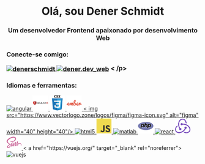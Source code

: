 <h1 align="center">Olá, sou Dener Schmidt</h1>
<h3 align="center">Um desenvolvedor Frontend apaixonado por desenvolvimento Web</h3>

<h3 align="left">Conecte-se comigo:</ h3>
<p align="left">
<a href="https://linkedin.com/in/denerschmidt" target="blank"><img align="center" src="https://raw.githubusercontent .com/rahuldkjain/github-profile-readme-generator/master/src/images/icons/Social/linked-in-alt.svg" alt="denerschmidt" height="30" width="40" /></ a>
<a href="https://instagram.com/dener.dev_web" target="blank"><img align="center" src="https://raw.githubusercontent.com/rahuldkjain/github-profile-readme-generator/master/src/images/icons/Social/instagram.svg" alt="dener.dev_web" height="30" width="40" /></a>
< /p>

<h3 align="left">Idiomas e ferramentas:</h3>
<p align="left"> <a href="https://angular.io" target="_blank" rel="noreferrer"> <img src="https://angular.io/assets/images/logos /angular/angular.svg" alt="angular" width="40" height="40"/> </a> <a href="https://angular.io" target="_blank" rel="noreferrer "> <img src="https://raw.githubusercontent.com/devicons/devicon/master/icons/angularjs/angularjs-original-wordmark.svg" alt="angularjs" width="40" height="40" /> </a> <a href="https://www.w3schools.com/css/" target="_blank" rel="noreferrer"> <img src="https://raw.githubusercontent.com/devicons/devicon/master/icons/css3/css3-original-wordmark.svg" alt="css3" width="40" height="40"/> </a> <a href="https: //emberjs.com/" target="_blank" rel="noreferrer"> <img src="https://raw.githubusercontent.com/devicons/devicon/master/icons/ember/ember-original-wordmark.svg " alt="ember" width="40" height="40"/> </a> <a href="https://www.figma.com/" target="_blank" rel="noreferrer"> < img src="https://www.vectorlogo.zone/logos/figma/figma-icon.svg" alt="figma" width="40" height="40"/> </a> <a href=" https://www.w3.org/html/" target="_blank" rel="noreferrer"> <img src="https://raw.githubusercontent.com/devicons/devicon/master/icons/html5/html5-original -wordmark.svg" alt="html5" width="40" height="40"/> </a> <a href="https://developer.mozilla.org/en-US/docs/Web/JavaScript " target="_blank" rel="noreferrer"> <img src="https://raw.githubusercontent.com/devicons/devicon/master/icons/javascript/javascript-original.svg" alt="javascript" width= "40" height="40"/> </a> <a href="https://www.mathworks.com/" target="_blank" rel="noreferrer"> <img src="https:// carregar.wikimedia.org/wikipedia/commons/2/21/Matlab_Logo.png" alt="matlab" width="40" height="40"/> </a> <a href="https://www.php. net" target="_blank" rel="noreferrer"> <img src="https://raw.githubusercontent.com/devicons/devicon/master/icons/php/php-original.svg" alt="php" largura ="40" height="40"/> </a> <a href="https://reactjs.org/" target="_blank" rel="noreferrer"> <img src="https://raw .githubusercontent.com/devicons/devicon/master/icons/react/react-original-wordmark.svg" alt="react" width="40" height="40"/> </a> <a href="https ://redux.js.org" target="_blank" rel="noreferrer"> <img src="https://raw.githubusercontent.com/devicons/devicon/master/icons/redux/redux-original.svg" alt="redux" width="40" height="40"/> </a> <a href="https://sass-lang.com" target="_blank" rel="noreferrer"> <img src ="https://raw.githubusercontent.com/devicons/devicon/master/icons/sass/sass-original.svg" alt="sass" width="40" height="40"/> </a> < a href="https://vuejs.org/" target="_blank" rel="noreferrer"> <img src="https://raw.githubusercontent.com/devicons/devicon/master/icons/vuejs/vuejs -original-wordmark.svg" alt="vuejs" width="40" height="40"/> </a> </p>
